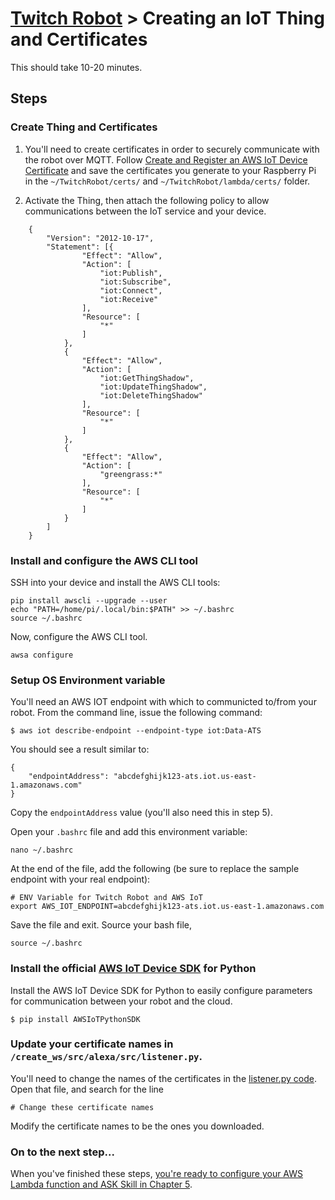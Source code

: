 # [Twitch Robot](./README.md) > Creating an IoT Thing and Certificates

This should take 10-20 minutes. 

## Steps

### Create Thing and Certificates

1. You'll need to create certificates in order to securely communicate with the robot over MQTT. Follow [Create and Register an AWS IoT Device Certificate](https://docs.aws.amazon.com/iot/latest/developerguide/device-certs-create.html) and save the certificates you generate to your Raspberry Pi in the `~/TwitchRobot/certs/` and `~/TwitchRobot/lambda/certs/` folder.

2. Activate the Thing, then attach the following policy to allow communications between the IoT service and your device.

```
    {
        "Version": "2012-10-17",
        "Statement": [{
                "Effect": "Allow",
                "Action": [
                    "iot:Publish",
                    "iot:Subscribe",
                    "iot:Connect",
                    "iot:Receive"
                ],
                "Resource": [
                    "*"
                ]
            },
            {
                "Effect": "Allow",
                "Action": [
                    "iot:GetThingShadow",
                    "iot:UpdateThingShadow",
                    "iot:DeleteThingShadow"
                ],
                "Resource": [
                    "*"
                ]
            },
            {
                "Effect": "Allow",
                "Action": [
                    "greengrass:*"
                ],
                "Resource": [
                    "*"
                ]
            }
        ]
    }
```

### Install and configure the AWS CLI tool

SSH into your device and install the AWS CLI tools:

```
pip install awscli --upgrade --user
echo "PATH=/home/pi/.local/bin:$PATH" >> ~/.bashrc
source ~/.bashrc
```

Now, configure the AWS CLI tool. 

```
awsa configure
```


### Setup OS Environment variable

You'll need an AWS IOT endpoint with which to communicted to/from your robot. From the command line, issue the following command:

    $ aws iot describe-endpoint --endpoint-type iot:Data-ATS

You should see a result similar to:

    {
        "endpointAddress": "abcdefghijk123-ats.iot.us-east-1.amazonaws.com"
    }

Copy the `endpointAddress` value (you'll also need this in step 5).

Open your `.bashrc` file and add this environment variable:

    nano ~/.bashrc

At the end of the file, add the following (be sure to replace the sample endpoint with your real endpoint):

    # ENV Variable for Twitch Robot and AWS IoT
    export AWS_IOT_ENDPOINT=abcdefghijk123-ats.iot.us-east-1.amazonaws.com

Save the file and exit. Source your bash file,

    source ~/.bashrc

### Install the official [AWS IoT Device SDK](https://github.com/aws/aws-iot-device-sdk-python) for Python 

Install the AWS IoT Device SDK for Python to easily configure parameters for communication between your robot and the cloud.

    $ pip install AWSIoTPythonSDK

### Update your certificate names in `/create_ws/src/alexa/src/listener.py`.

You'll need to change the names of the certificates in the [listener.py code](https://github.com/jbnunn/TwitchRobot/blob/master/create_ws/src/alexa/src/listener.py). Open that file, and search for the line

    # Change these certificate names

Modify the certificate names to be the ones you downloaded.


### On to the next step...

When you've finished these steps, [you're ready to configure your AWS Lambda function and ASK Skill in Chapter 5](./Chapter5-Lambda-ASK.md).

